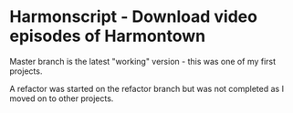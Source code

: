 # Harmonscript - Download video episodes of Harmontown
Master branch is the latest "working" version - this was one of my first projects.

A refactor was started on the refactor branch but was not completed as I moved on to other projects.